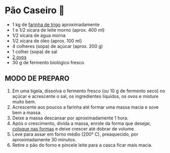 # Pão Caseiro :bread: #

- 1 kg de [farinha de trigo](https://blog.tudogostoso.com.br/materia/receitas-com-farinha-de-trigo/) aproximadamente
- 1 e 1/2 xícara de leite morno (aprox. 400 ml)
- 1/2 xícara de água morna
- 1/2 xícara de óleo (aprox. 100 ml)
- 4 colheres (sopa) de açúcar (aprox. 200 g)
- 1 colher (sopa) de sal
- [2 ovos](https://blog.tudogostoso.com.br/cardapios/receitas-faceis/receitas-com-ovos/)
- 30 g de fermento biológico fresco 



## MODO DE PREPARO

1. Em uma tigela, dissolva o fermento fresco (ou 10 g de fermento seco) no açúcar e acrescente o sal, os ingredientes líquidos, os ovos e misture muito bem.
2. Acrescente aos poucos a farinha até formar uma massa macia e sove bem a massa.
3. Deixe a massa descansar por aproximadamente 1 hora.
4. Após o crescimento, divida a massa, enrole da forma que desejar, [coloque nas formas](https://blog.tudogostoso.com.br/dicas-de-cozinha/formas-de-cupcake-diferentes-utilidades/) e deixe crescer até dobrar de volume.
5. Leve para assar em forno médio (200° C), preaquecido, por aproximadamente 30 minutos.
6. Retire o pão do forno e pincele leite para a casca ficar mais macia.